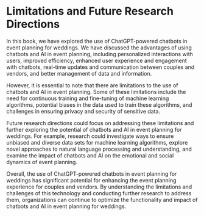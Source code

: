 Limitations and Future Research Directions
======================================================

In this book, we have explored the use of ChatGPT-powered chatbots in event planning for weddings. We have discussed the advantages of using chatbots and AI in event planning, including personalized interactions with users, improved efficiency, enhanced user experience and engagement with chatbots, real-time updates and communication between couples and vendors, and better management of data and information.

However, it is essential to note that there are limitations to the use of chatbots and AI in event planning. Some of these limitations include the need for continuous training and fine-tuning of machine learning algorithms, potential biases in the data used to train these algorithms, and challenges in ensuring privacy and security of sensitive data.

Future research directions could focus on addressing these limitations and further exploring the potential of chatbots and AI in event planning for weddings. For example, research could investigate ways to ensure unbiased and diverse data sets for machine learning algorithms, explore novel approaches to natural language processing and understanding, and examine the impact of chatbots and AI on the emotional and social dynamics of event planning.

Overall, the use of ChatGPT-powered chatbots in event planning for weddings has significant potential for enhancing the event planning experience for couples and vendors. By understanding the limitations and challenges of this technology and conducting further research to address them, organizations can continue to optimize the functionality and impact of chatbots and AI in event planning for weddings.
